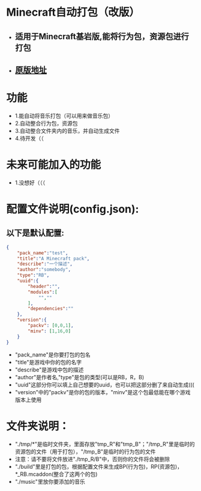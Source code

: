 # Minecraft自动打包（改版）
- ## 适用于Minecraft基岩版,能将行为包，资源包进行打包
- ## [原版地址](https://github.com/menghengbai/Minecarft-bedrock-mcpacks-auto-packing)
# 功能
  * 1.能自动将音乐打包（可以用来做音乐包）
  * 2.自动整合行为包，资源包
  * 3.自动整合文件夹内的音乐，并自动生成文件
  * 4.待开发（（
# 未来可能加入的功能
  * 1.没想好（（（
# 配置文件说明(config.json):
## 以下是默认配置:
```json
{
    "pack_name":"test",
    "title":"A Minecraft pack",
    "describe":"一个描述",
    "author":"somebody",
    "type":"RB",
    "uuid":{
        "header":"",
        "modules":[
            "",""
        ],
        "dependencies":""
    },
    "version":{
        "packv": [0,0,1],
        "minv": [1,16,0]
    }
}
```
* "pack_name"是你要打包的包名
* "title"是游戏中你的包的名字
* "describe"是游戏中包的描述
* "author"是作者名,"type"是包的类型(可以是RB，R，B)
* "uuid"这部分你可以填上自己想要的uuid，也可以把这部分删了来自动生成(((
* "version"中的"packv"是你的包的版本，"minv"是这个包最低能在哪个游戏版本上使用
# 文件夹说明：
- "./tmp/*"是临时文件夹，里面存放"tmp_R"和"tmp_B"；"/tmp_R"里是临时的资源包的文件（用于打包），"/tmp_B"是临时的行为包的文件
- 注意：请不要将文件放进"./tmp_R/B"中，否则你的文件将会被删除
- "./build"里是打包的包，根据配置文件来生成BP(行为包)，RP(资源包)，*_RB.mcaddon(整合了这两个的包)
- "./music"里放你要添加的音乐
